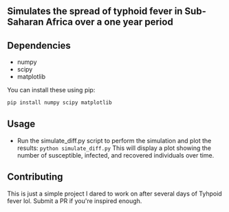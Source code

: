 ## Simulates the spread of typhoid fever in Sub-Saharan Africa over a one year period 

## Dependencies
- numpy 
- scipy 
- matplotlib

You can install these using pip:

```bash
pip install numpy scipy matplotlib
```
## Usage 
- Run the simulate_diff.py script to perform the simulation and plot the results:  `python simulate_diff.py` This will display a plot showing the number of susceptible, infected, and recovered individuals over time. 

## Contributing 
This is just a simple project I dared to work on after several days of Tyhpoid fever lol. Submit a PR if you're inspired enough. 